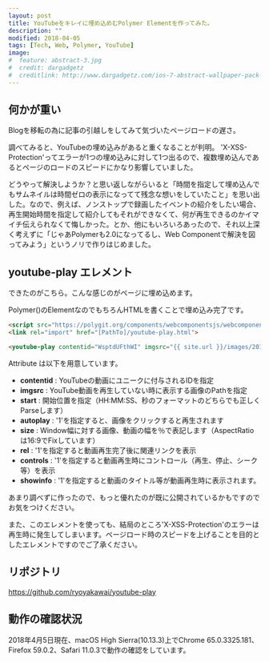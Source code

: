 ```yaml
---
layout: post
title: YouTubeをキレイに埋め込めむPolymer Elementを作ってみた。
description: ""
modified: 2018-04-05
tags: [Tech, Web, Polymer, YouTube]
image:
#  feature: abstract-3.jpg
#  credit: dargadgetz
#  creditlink: http://www.dargadgetz.com/ios-7-abstract-wallpaper-pack-for-iphone-5-and-ipod-touch-retina/
---
```


## 何かが重い
Blogを移転の為に記事の引越しをしてみて気づいたページロードの遅さ。


調べてみると、YouTubeの埋め込みがあると重くなることが判明。
'X-XSS-Protection'ってエラーが1つの埋め込みに対して1つ出るので、複数埋め込んであるとページのロードのスピードにかなり影響していました。


どうやって解決しようか？と思い返しながらいると「時間を指定して埋め込んでもサムネイルは時間ゼロの表示になってて残念な想いをしていたこと」を思い出した。なので、例えば、ノンストップで録画したイベントの紹介をしたい場合、再生開始時間を指定して紹介してもそれができなくて、何が再生できるのかイマイチ伝えられなくて悔しかった。とか、他にもいろいろあったので、それ以上深く考えずに「じゃあPolymerも2.0になってるし、Web Componentで解決を図ってみよう」というノリで作りはじめました。

## youtube-play エレメント
できたのがこちら。こんな感じのがページに埋め込めます。

<youtube-play contentid="WsptdUFthWI" imgsrc="{{ site.url }}/images/2018/04/youtube-play-sample-02.png" start="1:48" autoplay="1" size="75%" rel="0" controls="1" showinfo="0" width="447.75px"></youtube-play>

Polymer()のElementなのでもちろんHTMLを書くことで埋め込み完了です。

```html
<script src="https://polygit.org/components/webcomponentsjs/webcomponents-loader.js"></script>
<link rel="import" href="[PathTo]/youtube-play.html">

<youtube-play contentid="WsptdUFthWI" imgsrc="{{ site.url }}/images/2018/04/youtube-play-sample-02.png" start="1:48" autoplay="1" size="75%" rel="0" controls="1" showinfo="0" width="447.75px" uniqid="_b9sahxy4rlw"></youtube-play>
```

Attribute は以下を用意しています。

- **contentid** : YouTubeの動画にユニークに付与されるIDを指定
- **imgsrc** : YouTube動画を再生していない時に表示する画像のPathを指定
- **start** : 開始位置を指定（HH:MM:SS、秒のフォーマットのどちらでも正しくParseします）
- **autoplay** : '1'を指定すると、画像をクリックすると再生されます
- **size** : Window幅に対する画像、動画の幅を％で表記します（AspectRatioは16:9でFixしています）
- **rel** : '1'を指定すると動画再生完了後に関連リンクを表示
- **controls** : '1'を指定すると動画再生時にコントロール（再生、停止、シーク等）を表示
- **showinfo** : '1'を指定すると動画のタイトル等が動画再生時に表示されます。


あまり調べずに作ったので、もっと優れたのが既に公開されているかもですのでお気をつけください。


また、このエレメントを使っても、結局のところ'X-XSS-Protection'のエラーは再生時に発生してしまいます。ページロード時のスピードを上げることを目的としたエレメントですのでご了承ください。


## リポジトリ
<a href="//github.com/ryoyakawai/youtube-play/" target="_blank">https://github.com/ryoyakawai/youtube-play</a>

## 動作の確認状況
2018年4月5日現在、macOS High Sierra(10.13.3)上でChrome 65.0.3325.181、Firefox 59.0.2、Safari 11.0.3で動作の確認をしています。
